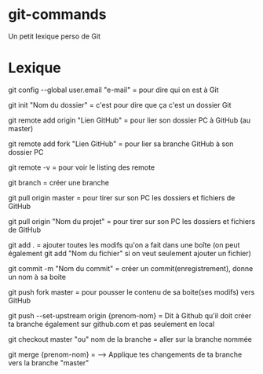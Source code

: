 # git-commands
Un petit lexique perso de Git

# Lexique

git config --global user.email "e-mail" = pour dire qui on est à Git


git init "Nom du dossier" = c'est pour dire que ça c'est un dossier Git

git remote add origin "Lien GitHub" = pour lier son dossier PC à GitHub (au master)

git remote add fork "Lien GitHub" = pour lier sa branche GitHub à son dossier PC

git remote -v = pour voir le listing des remote

git branch = créer une branche

git pull origin master = pour tirer sur son PC les dossiers et fichiers de GitHub

git pull origin "Nom du projet" = pour tirer sur son PC les dossiers et fichiers de GitHub

git add . = ajouter toutes les modifs qu'on a fait dans une boîte (on peut également git add "Nom du fichier" si on veut seulement ajouter un fichier)

git commit -m "Nom du commit" = créer un commit(enregistrement), donne un nom à sa boite

git push fork master = pour pousser le contenu de sa boite(ses modifs) vers GitHub

git push --set-upstream origin {prenom-nom} = Dit à Github qu'il doit créer ta branche également sur github.com et pas seulement en local

git checkout master "ou" nom de la branche = aller sur la branche nommée

git merge {prenom-nom} =   --> Applique tes changements de ta branche vers la branche "master"

